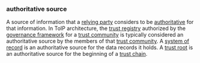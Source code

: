 ### authoritative source

<p class="c8"><span>A source of information that a </span><span class="c2"><a class="c3" href="#h.61sr3qnr1eci">relying party</a></span><span>&nbsp;considers to be </span><span class="c2"><a class="c3" href="#h.gln5i78kxlfh">authoritative</a></span><span>&nbsp;for that information. In ToIP architecture, the </span><span class="c2"><a class="c3" href="#h.5kzln6m5e8j5">trust registry</a></span><span>&nbsp;authorized by the </span><span class="c2"><a class="c3" href="#h.2x05z0r097mn">governance framework</a></span><span>&nbsp;for a </span><span class="c2"><a class="c3" href="#h.a9l3odcb1s29">trust community</a></span><span>&nbsp;is typically considered an authoritative source by the members of that </span><span class="c2"><a class="c3" href="#h.a9l3odcb1s29">trust community</a></span><span>. A </span><span class="c2"><a class="c3" href="#h.ceh3cl4l0xnp">system of record</a></span><span>&nbsp;is an authoritative source for the data records it holds. A </span><span class="c2"><a class="c3" href="#h.vfnyletkzjv5">trust root</a></span><span>&nbsp;is an authoritative source for the beginning of a </span><span class="c2"><a class="c3" href="#h.xsqvwmepvctc">trust chain</a></span><span>.</span></p>